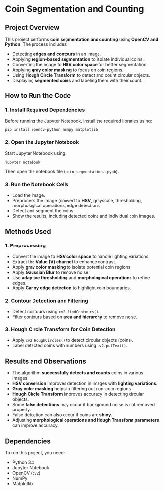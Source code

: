 # Coin Segmentation and Counting

## **Project Overview**
This project performs **coin segmentation and counting** using **OpenCV and Python**. The process includes:
- Detecting **edges and contours** in an image.
- Applying **region-based segmentation** to isolate individual coins.
- Converting the image to **HSV color space** for better segmentation.
- Applying **gray color masking** to focus on coin regions.
- Using **Hough Circle Transform** to detect and count circular objects.
- Displaying **segmented coins** and labeling them with their count.

## **How to Run the Code**
### **1. Install Required Dependencies**
Before running the Jupyter Notebook, install the required libraries using:
```bash
pip install opencv-python numpy matplotlib
```

### **2. Open the Jupyter Notebook**
Start Jupyter Notebook using:
```bash
jupyter notebook
```
Then open the notebook file (`coin_segmentation.ipynb`).

### **3. Run the Notebook Cells**
- Load the image.
- Preprocess the image (convert to **HSV**, grayscale, thresholding, morphological operations, edge detection).
- Detect and segment the coins.
- Show the results, including detected coins and individual coin images.

## **Methods Used**
### **1. Preprocessing**
- Convert the image to **HSV color space** to handle lighting variations.
- Extract the **Value (V) channel** to enhance contrast.
- Apply **gray color masking** to isolate potential coin regions.
- Apply **Gaussian Blur** to remove noise.
- Use **adaptive thresholding** and **morphological operations** to refine edges.
- Apply **Canny edge detection** to highlight coin boundaries.

### **2. Contour Detection and Filtering**
- Detect contours using `cv2.findContours()`.
- Filter contours based on **area and hierarchy** to remove noise.

### **3. Hough Circle Transform for Coin Detection**
- Apply `cv2.HoughCircles()` to detect circular objects (coins).
- Label detected coins with numbers using `cv2.putText()`.

## **Results and Observations**
- The algorithm **successfully detects and counts** coins in various images.
- **HSV conversion** improves detection in images with **lighting variations**.
- **Gray color masking** helps in filtering out non-coin regions.
- **Hough Circle Transform** improves accuracy in detecting circular objects.
- Some **false detections** may occur if background noise is not removed properly.
- False detection can also occur if coins are **shiny**.
- Adjusting **morphological operations and Hough Transform parameters** can improve accuracy.

## **Dependencies**
To run this project, you need:
- Python 3.x
- Jupyter Notebook
- OpenCV (`cv2`)
- NumPy
- Matplotlib

